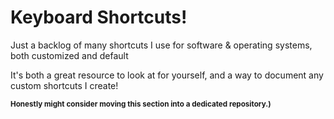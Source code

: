 # Keyboard Shortcuts!

Just a backlog of many shortcuts I use for software & operating systems, both customized and default  

It's both a great resource to look at for yourself, and a way to document  any custom shortcuts I create!  

<sub>**Honestly might consider moving this section into a dedicated repository.)**</sub>